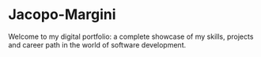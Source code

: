 # Jacopo-Margini
Welcome to my digital portfolio: a complete showcase of my skills, projects and career path in the world of software development.
